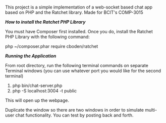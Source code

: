 This project is a simple implementation of a web-socket based chat app based on PHP and the Ratchet library. 
Made for BCIT's COMP-3015


***How to install the Ratchet PHP Library***

You must have Composer first installed. Once you do, install the Ratchet PHP Library with the following command:

php ~/composer.phar require cboden/ratchet


***Running the Application***

From root directory, run the following terminal commands on separate Terminal windows (you can use whatever port you 
would like for the second terminal)

1) php bin/chat-server.php
2) php -S localhost:3004 -t public

This will open up the webpage.

Duplicate the window so there are two windows in order to simulate multi-user chat functionality. You can test by posting back and forth.

